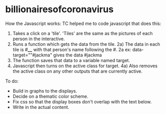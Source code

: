 # billionairesofcoronavirus

How the Javascript works:
TC helped me to code javascript that does this:
1) Takes a click on a 'tile'. 'Tiles' are the same as the pictures of each person in the interactive.
2) Runs a function which gets the data from the tile.
  2a) The data in each tile is #**\_\_** with that person's name following the #.
    2a ex: data-target=""#jackma" gives the data #jackma
3) The function saves that data to a variable named target.
4) Javascript then turns on the active class for target.
  4a) Also removes the active class on any other outputs that are currently active.

To do:

-   Build in graphs to the displays.
-   Decide on a thematic color scheme.
-   Fix css so that the display boxes don't overlap with the text below.
-   Write in the actual content.
